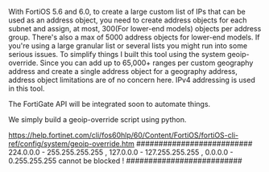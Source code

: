 With FortiOS 5.6 and 6.0, to create a large custom list of IPs that can be used as an address object,
you need to create address objects for each subnet and assign, at most, 300(For lower-end models)
objects per address group. There's also a max of 5000 address objects for lower-end models. If you're using a
large granular list or several lists you might run into some serious issues. To simplify things I
built this tool using the system geoip-override. Since you can add up to 65,000+ ranges per custom geography address
and create a single address object for a geography address, address object limitations are of no concern here.
IPv4 addressing is used in this tool.

The FortiGate API will be integrated soon to automate things.


We simply build a geoip-override script using python.

https://help.fortinet.com/cli/fos60hlp/60/Content/FortiOS/fortiOS-cli-ref/config/system/geoip-override.htm
##########################
224.0.0.0 - 255.255.255.255 , 127.0.0.0 - 127.255.255.255 , 0.0.0.0 - 0.255.255.255 cannot be blocked !
##########################
